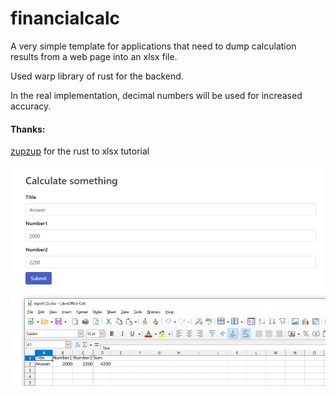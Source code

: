 # financialcalc

A very simple template for applications that need to dump calculation results from a web page into an xlsx file.

Used warp library of rust for the backend.

In the real implementation, decimal numbers will be used for increased accuracy.

#### Thanks:
[zupzup](https://www.zupzup.org/xlsx-in-rust/) for the rust to xlsx tutorial

![Screenshot](Screenshot%202022-12-26%20021409.png?raw=true)
